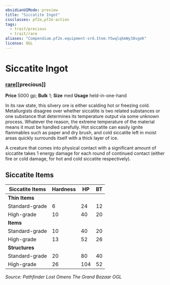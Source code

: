 ```yaml
---
obsidianUIMode: preview
title: "Siccatite Ingot"
cssclasses: pf2e,pf2e-action
tags:
  - trait/precious
  - trait/rare
aliases: "Compendium.pf2e.equipment-srd.Item.Y5wqlqkmWy38vgeK"
license: OGL
---
```

# Siccatite Ingot

### [rare](rare "Rare Rarity Trait")[[precious]]


**Price** 5000 gp; 
**Bulk** 1; **Size** med
**Usage** held-in-one-hand

In its raw state, this silvery ore is either scalding hot or freezing cold. Metallurgists disagree over whether siccatite is two related substances or one substance that determines its temperature output via some unknown process. Whatever the reason, the extreme temperature of the material means it must be handled carefully. Hot siccatite can easily ignite flammables such as paper and dry brush, and cold siccatite left in moist areas quickly surrounds itself with a thick layer of ice.

A creature that comes into physical contact with a significant amount of siccatite takes 1 energy damage for each round of continued contact (either fire or cold damage, for hot and cold siccatite respectively).

## Siccatite Items

  

| Siccatite Items | Hardness | HP | BT |
| --- | --- | --- | --- |
| **Thin Items** |  |  |  |
| Standard-grade | 6 | 24 | 12 |
| High-grade | 10 | 40 | 20 |
| **Items** |  |  |  |
| Standard-grade | 10 | 40 | 20 |
| High-grade | 13 | 52 | 26 |
| **Structures** |  |  |  |
| Standard-grade | 20 | 80 | 40 |
| High-grade | 26 | 104 | 52 |

*Source: Pathfinder Lost Omens The Grand Bazaar*
*OGL*